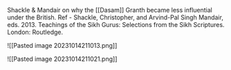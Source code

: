 Shackle & Mandair on why the [[Dasam]] Granth became less influential under the British. Ref - Shackle, Christopher, and Arvind-Pal Singh Mandair, eds. 2013. Teachings of the Sikh Gurus: Selections from the Sikh Scriptures. London: Routledge.


![[Pasted image 20231014211013.png]]

![[Pasted image 20231014211021.png]]

